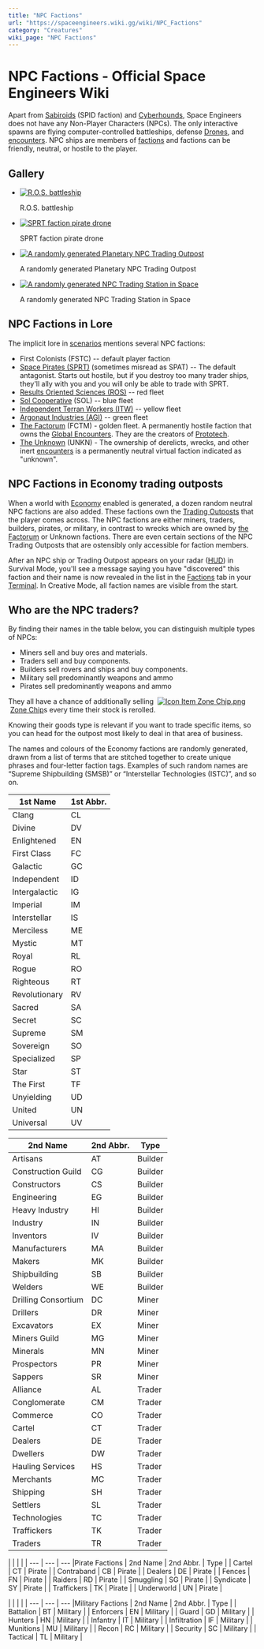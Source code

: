 ```yaml
---
title: "NPC Factions"
url: "https://spaceengineers.wiki.gg/wiki/NPC_Factions"
category: "Creatures"
wiki_page: "NPC Factions"
---
```


# NPC Factions - Official Space Engineers Wiki

Apart from [Sabiroids](https://spaceengineers.wiki.gg/wiki/Sabiroids "Sabiroids") (SPID faction) and [Cyberhounds](https://spaceengineers.wiki.gg/wiki/Cyberhounds "Cyberhounds"), Space Engineers does not have any Non-Player Characters (NPCs). The only interactive spawns are flying computer-controlled battleships, defense [Drones](https://spaceengineers.wiki.gg/wiki/Drone "Drone"), and [encounters](https://spaceengineers.wiki.gg/wiki/Encounters "Encounters"). NPC ships are members of [factions](https://spaceengineers.wiki.gg/wiki/Factions "Factions") and factions can be friendly, neutral, or hostile to the player.

## Gallery

*   [![R.O.S. battleship](https://spaceengineers.wiki.gg/images/thumb/ROS_battleship.png/120px-ROS_battleship.png?deaa89)](https://spaceengineers.wiki.gg/wiki/File:ROS_battleship.png "R.O.S. battleship")
    
    R.O.S. battleship
    
*   [![SPRT faction pirate drone](https://spaceengineers.wiki.gg/images/thumb/SPRT-stinging-adversary.png/120px-SPRT-stinging-adversary.png?df0c28)](https://spaceengineers.wiki.gg/wiki/File:SPRT-stinging-adversary.png "SPRT faction pirate drone")
    
    SPRT faction pirate drone
    
*   [![A randomly generated Planetary NPC Trading Outpost](https://spaceengineers.wiki.gg/images/thumb/Image_%2813%29.png/120px-Image_%2813%29.png?e5a141)](https://spaceengineers.wiki.gg/wiki/File:Image_\(13\).png "A randomly generated Planetary NPC Trading Outpost")
    
    A randomly generated Planetary NPC Trading Outpost
    
*   [![A randomly generated NPC Trading Station in Space](https://spaceengineers.wiki.gg/images/thumb/2020-06-20-22-07-07-298.png/120px-2020-06-20-22-07-07-298.png?6c8ee2)](https://spaceengineers.wiki.gg/wiki/File:2020-06-20-22-07-07-298.png "A randomly generated NPC Trading Station in Space")
    
    A randomly generated NPC Trading Station in Space
    

## NPC Factions in Lore

The implicit lore in [scenarios](https://spaceengineers.wiki.gg/wiki/Scenario "Scenario") mentions several NPC factions:

*   First Colonists (FSTC) -- default player faction
*   [Space Pirates (SPRT)](https://spaceengineers.wiki.gg/wiki/SPRT_Space_Pirates "SPRT Space Pirates") (sometimes misread as SPAT) -- The default antagonist. Starts out hostile, but if you destroy too many trader ships, they'll ally with you and you will only be able to trade with SPRT.
*   [Results Oriented Sciences (ROS)](https://spaceengineers.wiki.gg/wiki/Results_Oriented_Sciences_\(R.O.S.\) "Results Oriented Sciences (R.O.S.)") -- red fleet
*   [Sol Cooperative](https://spaceengineers.wiki.gg/wiki/Sol_Cooperative "Sol Cooperative") (SOL) -- blue fleet
*   [Independent Terran Workers (ITW)](https://spaceengineers.wiki.gg/wiki/Independent_Terran_Workers "Independent Terran Workers") -- yellow fleet
*   [Argonaut Industries (AGI)](https://spaceengineers.wiki.gg/wiki/Argonaut_Industries "Argonaut Industries") -- green fleet
*   [The Factorum](https://spaceengineers.wiki.gg/wiki/The_Factorum "The Factorum") (FCTM) - golden fleet. A permanently hostile faction that owns the [Global Encounters](https://spaceengineers.wiki.gg/wiki/Global_Encounters "Global Encounters"). They are the creators of [Prototech](https://spaceengineers.wiki.gg/wiki/Prototech "Prototech").
*   [The Unknown](https://spaceengineers.wiki.gg/wiki/The_Unknown "The Unknown") (UNKN) - The ownership of derelicts, wrecks, and other inert [encounters](https://spaceengineers.wiki.gg/wiki/Encounters "Encounters") is a permanently neutral virtual faction indicated as "unknown".

## NPC Factions in Economy trading outposts

When a world with [Economy](https://spaceengineers.wiki.gg/wiki/Economy "Economy") enabled is generated, a dozen random neutral NPC factions are also added. These factions own the [Trading Outposts](https://spaceengineers.wiki.gg/wiki/Trading_Outposts "Trading Outposts") that the player comes across. The NPC factions are either miners, traders, builders, pirates, or military, in contrast to wrecks which are owned by [the Factorum](https://spaceengineers.wiki.gg/wiki/The_Factorum "The Factorum") or Unknown factions. There are even certain sections of the NPC Trading Outposts that are ostensibly only accessible for faction members.

After an NPC ship or Trading Outpost appears on your radar ([HUD](https://spaceengineers.wiki.gg/wiki/HUD "HUD")) in Survival Mode, you'll see a message saying you have "discovered" this faction and their name is now revealed in the list in the [Factions](https://spaceengineers.wiki.gg/wiki/Factions "Factions") tab in your [Terminal](https://spaceengineers.wiki.gg/wiki/Terminal "Terminal"). In Creative Mode, all faction names are visible from the start.

## Who are the NPC traders?

By finding their names in the table below, you can distinguish multiple types of NPCs:

*   Miners sell and buy ores and materials.
*   Traders sell and buy components.
*   Builders sell rovers and ships and buy components.
*   Military sell predominantly weapons and ammo
*   Pirates sell predominantly weapons and ammo

They all have a chance of additionally selling  [![Icon Item Zone Chip.png](https://spaceengineers.wiki.gg/images/thumb/Icon_Item_Zone_Chip.png/21px-Icon_Item_Zone_Chip.png?72a7b7)](https://spaceengineers.wiki.gg/wiki/Zone_Chip "Zone Chip") [Zone Chip](https://spaceengineers.wiki.gg/wiki/Zone_Chip "Zone Chip")s every time their stock is rerolled.

Knowing their goods type is relevant if you want to trade specific items, so you can head for the outpost most likely to deal in that area of business.

The names and colours of the Economy factions are randomly generated, drawn from a list of terms that are stitched together to create unique phrases and four-letter faction tags. Examples of such random names are “Supreme Shipbuilding (SMSB)” or “Interstellar Technologies (ISTC)”, and so on.

| 1st Name | 1st Abbr. |
| --- | --- |
| Clang | CL  |
| Divine | DV  |
| Enlightened | EN  |
| First Class | FC  |
| Galactic | GC  |
| Independent | ID  |
| Intergalactic | IG  |
| Imperial | IM  |
| Interstellar | IS  |
| Merciless | ME  |
| Mystic | MT  |
| Royal | RL  |
| Rogue | RO  |
| Righteous | RT  |
| Revolutionary | RV  |
| Sacred | SA  |
| Secret | SC  |
| Supreme | SM  |
| Sovereign | SO  |
| Specialized | SP  |
| Star | ST  |
| The First | TF  |
| Unyielding | UD  |
| United | UN  |
| Universal | UV  |

| 2nd Name | 2nd Abbr. | Type |
| --- | --- | --- |
| Artisans | AT  | Builder |
| Construction Guild | CG  | Builder |
| Constructors | CS  | Builder |
| Engineering | EG  | Builder |
| Heavy Industry | HI  | Builder |
| Industry | IN  | Builder |
| Inventors | IV  | Builder |
| Manufacturers | MA  | Builder |
| Makers | MK  | Builder |
| Shipbuilding | SB  | Builder |
| Welders | WE  | Builder |
| Drilling Consortium | DC  | Miner |
| Drillers | DR  | Miner |
| Excavators | EX  | Miner |
| Miners Guild | MG  | Miner |
| Minerals | MN  | Miner |
| Prospectors | PR  | Miner |
| Sappers | SR  | Miner |
| Alliance | AL  | Trader |
| Conglomerate | CM  | Trader |
| Commerce | CO  | Trader |
| Cartel | CT  | Trader |
| Dealers | DE  | Trader |
| Dwellers | DW  | Trader |
| Hauling Services | HS  | Trader |
| Merchants | MC  | Trader |
| Shipping | SH  | Trader |
| Settlers | SL  | Trader |
| Technologies | TC  | Trader |
| Traffickers | TK  | Trader |
| Traders | TR  | Trader |

|     |     |     |
| --- | --- | --- |Pirate Factions
| 2nd Name | 2nd Abbr. | Type |
| Cartel | CT  | Pirate |
| Contraband | CB  | Pirate |
| Dealers | DE  | Pirate |
| Fences | FN  | Pirate |
| Raiders | RD  | Pirate |
| Smuggling | SG  | Pirate |
| Syndicate | SY  | Pirate |
| Traffickers | TK  | Pirate |
| Underworld | UN  | Pirate |

|     |     |     |
| --- | --- | --- |Military Factions
| 2nd Name | 2nd Abbr. | Type |
| Battalion | BT  | Military |
| Enforcers | EN  | Military |
| Guard | GD  | Military |
| Hunters | HN  | Military |
| Infantry | IT  | Military |
| Infiltration | IF  | Military |
| Munitions | MU  | Military |
| Recon | RC  | Military |
| Security | SC  | Military |
| Tactical | TL  | Military |
